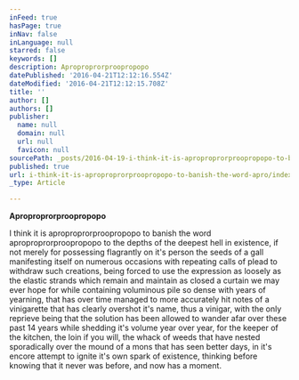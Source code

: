 ```yaml
---
inFeed: true
hasPage: true
inNav: false
inLanguage: null
starred: false
keywords: []
description: Aproproprorproopropopo
datePublished: '2016-04-21T12:12:16.554Z'
dateModified: '2016-04-21T12:12:15.708Z'
title: ''
author: []
authors: []
publisher:
  name: null
  domain: null
  url: null
  favicon: null
sourcePath: _posts/2016-04-19-i-think-it-is-aproproprorproopropopo-to-banish-the-word-apro.md
published: true
url: i-think-it-is-aproproprorproopropopo-to-banish-the-word-apro/index.html
_type: Article

---
```

**Aproproprorproopropopo**

I think it is aproproprorproopropopo to banish the word aproproprorproopropopo to the depths of the deepest hell in existence, if not merely for possessing flagrantly on it's person the seeds of a gall manifesting itself on numerous occasions with repeating calls of plead to withdraw such creations, being forced to use the expression as loosely as the elastic strands which remain and maintain as closed a curtain we may ever hope for while containing voluminous pile so dense with years of yearning, that has over time managed to more accurately hit notes of a vinigarette that has clearly overshot it's name, thus a vinigar, with the only reprieve being that the solution has been allowed to wander afar over these past 14 years while shedding it's volume year over year, for the keeper of the kitchen, the loin if you will, the whack of weeds that have nested sporadically over the mound of a mons that has seen better days, in it's encore attempt to ignite it's own spark of existence, thinking before knowing that it never was before, and now has a moment.